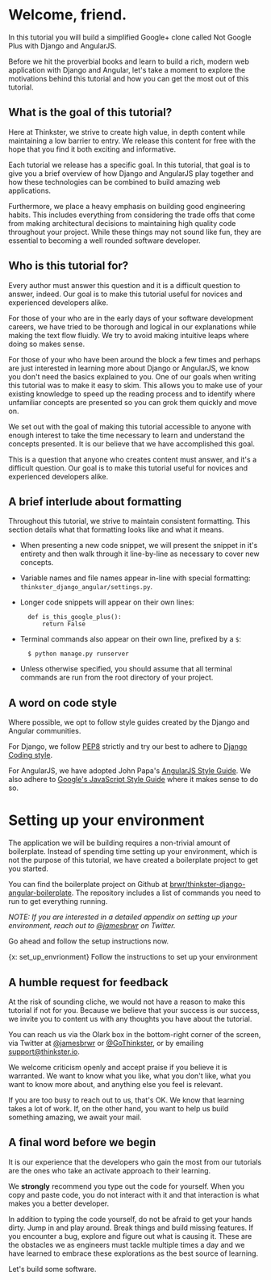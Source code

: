# Welcome, friend.
In this tutorial you will build a simplified Google+ clone called Not Google Plus with Django and AngularJS.

Before we hit the proverbial books and learn to build a rich, modern web application with Django and Angular, let's take a moment to explore the motivations behind this tutorial and how you can get the most out of this tutorial. 

## What is the goal of this tutorial?
Here at Thinkster, we strive to create high value, in depth content while maintaining a low barrier to entry. We release this content for free with the hope that you find it both exciting and informative.

Each tutorial we release has a specific goal. In this tutorial, that goal is to give you a brief overview of how Django and AngularJS play together and how these technologies can be combined to build amazing web applications.

Furthermore, we place a heavy emphasis on building good engineering habits. This includes everything from considering the trade offs that come from making architectural decisions to maintaining high quality code throughout your project. While these things may not sound like fun, they are essential to becoming a well rounded software developer.

## Who is this tutorial for?
Every author must answer this question and it is a difficult question to answer, indeed. Our goal is to make this tutorial useful for novices and experienced developers alike.

For those of your who are in the early days of your software development careers, we have tried to be thorough and logical in our explanations while making the text flow fluidly. We try to avoid making intuitive leaps where doing so makes sense.

For those of your who have been around the block a few times and perhaps are just interested in learning more about Django or AngularJS, we know you don't need the basics explained to you. One of our goals when writing this tutorial was to make it easy to skim. This allows you to make use of your existing knowledge to speed up the reading process and to identify where unfamiliar concepts are presented so you can grok them quickly and move on.

We set out with the goal of making this tutorial accessible to anyone with enough interest to take the time necessary to learn and understand the concepts presented. It is our believe that we have accomplished this goal.

This is a question that anyone who creates content must answer, and it's a difficult question. Our goal is to make this tutorial useful for novices and experienced developers alike.

## A brief interlude about formatting
Throughout this tutorial, we strive to maintain consistent formatting. This section details what that formatting looks like and what it means.

* When presenting a new code snippet, we will present the snippet in it's entirety and then walk through it line-by-line as necessary to cover new concepts.
* Variable names and file names appear in-line with special formatting: `thinkster_django_angular/settings.py`.
* Longer code snippets will appear on their own lines:

        def is_this_google_plus():
            return False

* Terminal commands also appear on their own line, prefixed by a `$`:

        $ python manage.py runserver

* Unless otherwise specified, you should assume that all terminal commands are run from the root directory of your project.
 
## A word on code style
Where possible, we opt to follow style guides created by the Django and Angular communities.

For Django, we follow [PEP8](http://legacy.python.org/dev/peps/pep-0008/) strictly and try our best to adhere to [Django Coding style](https://docs.djangoproject.com/en/1.7/internals/contributing/writing-code/coding-style/).

For AngularJS, we have adopted John Papa's [AngularJS Style Guide](https://github.com/johnpapa/angularjs-styleguide). We also adhere to [Google's JavaScript Style Guide](https://google-styleguide.googlecode.com/svn/trunk/javascriptguide.xml) where it makes sense to do so.

# Setting up your environment
The application we will be building requires a non-trivial amount of boilerplate. Instead of spending time setting up your environment, which is not the purpose of this tutorial, we have created a boilerplate project to get you started.

You can find the boilerplate project on Github at [brwr/thinkster-django-angular-boilerplate](https://github.com/brwr/thinkster-django-angular-boilerplate). The repository includes a list of commands you need to run to get everything running.

*NOTE: If you are interested in a detailed appendix on setting up your environment, reach out to [@jamesbrwr](http://twitter.com/jamesbrwr) on Twitter.*

Go ahead and follow the setup instructions now.

{x: set_up_envrionment}
Follow the instructions to set up your environment

## A humble request for feedback
At the risk of sounding cliche, we would not have a reason to make this tutorial if not for you. Because we believe that your success is our success, we invite you to content us with any thoughts you have about the tutorial. 

You can reach us via the Olark box in the bottom-right corner of the screen, via Twitter at [@jamesbrwr](http://twitter.com/jamesbrwr) or [@GoThinkster](http://twitter.com/gothinkster), or by emailing [support@thinkster.io](mailto:support@thinkster.io).

We welcome criticism openly and accept praise if you believe it is warranted. We want to know what you like, what you don't like, what you want to know more about, and anything else you feel is relevant.

If you are too busy to reach out to us, that's OK. We know that learning takes a lot of work. If, on the other hand, you want to help us build something amazing, we await your mail.

## A final word before we begin
It is our experience that the developers who gain the most from our tutorials are the ones who take an activate approach to their learning.

We **strongly** recommend you type out the code for yourself. When you copy and paste code, you do not interact with it and that interaction is what makes you a better developer.

In addition to typing the code yourself, do not be afraid to get your hands dirty. Jump in and play around. Break things and build missing features. If you encounter a bug, explore and figure out what is causing it. These are the obstacles we as engineers must tackle multiple times a day and we have learned to embrace these explorations as the best source of learning. 

Let's build some software.
